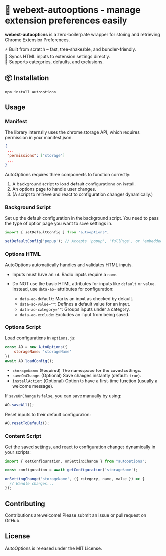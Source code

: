# 🔧 webext-autooptions - manage extension preferences easily

**webext-autooptions** is a zero-boilerplate wrapper for storing and retrieving Chrome Extension Preferences.

⚡ Built from scratch – fast, tree-shakeable, and bundler-friendly.\
🔌 Syncs HTML inputs to extension settings directly.\
🧠 Supports categories, defaults, and exclusions.


## 📦 Installation

```bash
npm install autooptions
```

## Usage

### Manifest
The library internally uses the chrome storage API, which requires permission in your manifest.json.

```json
{
 ...
 "permissions": ["storage"]
 ...
}
```

AutoOptions requires three components to function correctly:
1. A background script to load default configurations on install.
2. An options page to handle user changes.
3. (A script to retrieve and react to configuration changes dynamically.)

### Background Script

Set up the default configuration in the background script. You need to pass the type of option page you want to save settings in.

```javascript
import { setDefaultConfig } from "autooptions";

setDefaultConfig('popup'); // Accepts 'popup', 'fullPage', or 'embedded'
```

### Options HTML

AutoOptions automatically handles and validates HTML inputs.

- Inputs must have an `id`. Radio inputs require a `name`.
- Do NOT use the basic HTML attributes for inputs like `default` or `value`. Instead, use `data-ao-` attributes for configuration:
  
  - `data-ao-default`: Marks an input as checked by default.
  - `data-ao-value=""`: Defines a default value for an input.
  - `data-ao-category=""`: Groups inputs under a category.
  - `data-ao-exclude`: Excludes an input from being saved.

### Options Script

Load configurations in `options.js`:

```javascript
const AO = new AutoOptions({
    storageName: 'storageName'
})
await AO.loadConfig();
```

- `storageName`: (Required) The namespace for the saved settings.
- `saveOnChange`: (Optional) Save changes instantly (default: `true`).
- `installAction`: (Optional) Option to have a first-time function (usually a welcome message).

If `saveOnChange` is `false`, you can save manually by using:

```javascript
AO.saveAll();
```

Reset inputs to their default configuration:

```javascript
AO.resetToDefault();
```

### Content Script

Get the saved settings, and react to configuration changes dynamically in your scripts:

```javascript
import { getConfiguration, onSettingChange } from "autooptions";

const configuration = await getConfiguration('storageName');

onSettingChange('storageName', ({ category, name, value }) => {
  // Handle changes...
});
```

## Contributing

Contributions are welcome! Please submit an issue or pull request on GitHub.

## License

AutoOptions is released under the MIT License.